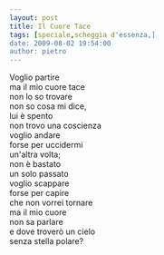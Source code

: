 ```yaml
---
layout: post
title: Il Cuore Tace
tags: [speciale,scheggia d'essenza,]
date: 2009-08-02 19:54:00
author: pietro
---
```

Voglio partire<br/>ma il mio cuore tace<br/>non lo so trovare<br/>non so cosa mi dice,<br/>lui è spento<br/>non trovo una coscienza<br/>voglio andare<br/>forse per uccidermi<br/>un'altra volta;<br/>non è bastato<br/>un solo passato<br/>voglio scappare<br/>forse per capire<br/>che non vorrei tornare<br/>ma il mio cuore<br/>non sa parlare<br/>e dove troverò un cielo<br/>senza stella polare?
